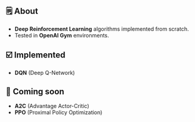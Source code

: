 ## 🗒 About

- **Deep Reinforcement Learning** algorithms implemented from scratch.
- Tested in **OpenAI Gym** environments.

## ☑️ Implemented

- **DQN** (Deep Q-Network)

## 📝 Coming soon

- **A2C** (Advantage Actor-Critic)
- **PPO** (Proximal Policy Optimization)
